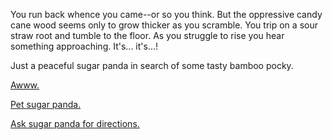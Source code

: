 You run back whence you came--or so you think.  But the oppressive candy cane wood seems only 
to grow thicker as you scramble.  You trip on a sour straw root and tumble to the floor.  As 
you struggle to rise you hear something approaching.  It's... it's...!

Just a peaceful sugar panda in search of some tasty bamboo pocky.

[Awww.](pet-sugar-panda/pet-sugar-panda.md)

[Pet sugar panda.](pet-sugar-panda/pet-sugar-panda.md)

[Ask sugar panda for directions.](ask-panda-for-directions/ask-panda-for-directions.md)